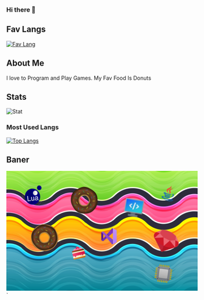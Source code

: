 ### Hi there 👋

<!--
**AnimalStudioOfficial/AnimalStudioOfficial** is a ✨ _special_ ✨ repository because its `README.md` (this file) appears on your GitHub profile.

Here are some ideas to get you started:

- 🔭 I’m currently working on ...
- 🌱 I’m currently learning ...
- 👯 I’m looking to collaborate on ...
- 🤔 I’m looking for help with ...
- 💬 Ask me about ...
- 📫 How to reach me: ...
- 😄 Pronouns: ...
- ⚡ Fun fact: ...
-->









## Fav Langs
[![Fav Lang](https://skillicons.dev/icons?i=ruby,cs,cpp,c,v,lua,python,java)](https://skillicons.dev)

## About Me
I love to Program and Play Games.
My Fav Food Is Donuts

## Stats
![Stat](https://github-stats-alpha.vercel.app/api/?username=AnimalStudioOfficial&cc=000&tc=fff&ic=fff&bc=000)

### Most Used Langs
[![Top Langs](https://github-readme-stats.vercel.app/api/top-langs/?username=AnimalStudioOfficial&layout=compact)](https://github.com/anuraghazra/github-readme-stats)


## Baner
![](https://github.com/AnimalStudioOfficial/AnimalStudioOfficial/blob/main/Untitled.png)`


